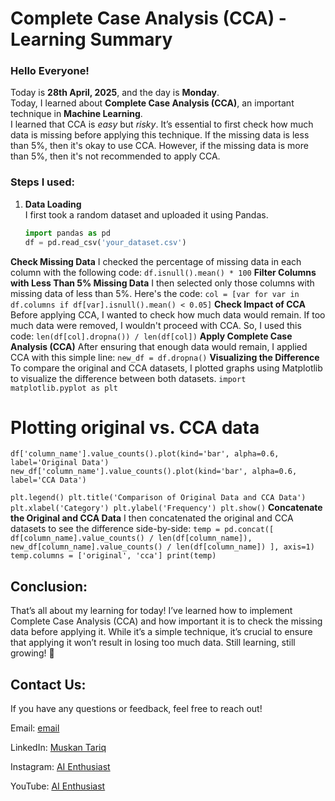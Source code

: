 # Complete Case Analysis (CCA) - Learning Summary

### Hello Everyone!

Today is **28th April, 2025**, and the day is **Monday**.  
Today, I learned about **Complete Case Analysis (CCA)**, an important technique in **Machine Learning**.  
I learned that CCA is *easy* but *risky*. It’s essential to first check how much data is missing before applying this technique. If the missing data is less than 5%, then it's okay to use CCA. However, if the missing data is more than 5%, then it's not recommended to apply CCA.

### Steps I used:

1. **Data Loading**  
   I first took a random dataset and uploaded it using Pandas.
   ```python
   import pandas as pd
   df = pd.read_csv('your_dataset.csv')
**Check Missing Data**
I checked the percentage of missing data in each column with the following code:
`df.isnull().mean() * 100`
**Filter Columns with Less Than 5% Missing Data**
I then selected only those columns with missing data of less than 5%. Here's the code:
`col = [var for var in df.columns if df[var].isnull().mean() < 0.05]`
**Check Impact of CCA**
Before applying CCA, I wanted to check how much data would remain. If too much data were removed, I wouldn't proceed with CCA. So, I used this code:
`len(df[col].dropna()) / len(df[col])`
**Apply Complete Case Analysis (CCA)**
After ensuring that enough data would remain, I applied CCA with this simple line:
`new_df = df.dropna()`
**Visualizing the Difference**
To compare the original and CCA datasets, I plotted graphs using Matplotlib to visualize the difference between both datasets.
`import matplotlib.pyplot as plt`

# Plotting original vs. CCA data
`df['column_name'].value_counts().plot(kind='bar', alpha=0.6, label='Original Data')
new_df['column_name'].value_counts().plot(kind='bar', alpha=0.6, label='CCA Data')`

`plt.legend()
plt.title('Comparison of Original Data and CCA Data')
plt.xlabel('Category')
plt.ylabel('Frequency')
plt.show()`
**Concatenate the Original and CCA Data**
I then concatenated the original and CCA datasets to see the difference side-by-side:
`temp = pd.concat([
    df[column_name].value_counts() / len(df[column_name]),
    new_df[column_name].value_counts() / len(df[column_name])
], axis=1)
temp.columns = ['original', 'cca']
print(temp)`
## Conclusion:
That’s all about my learning for today! I’ve learned how to implement Complete Case Analysis (CCA) and how important it is to check the missing data before applying it.
While it’s a simple technique, it’s crucial to ensure that applying it won’t result in losing too much data.
Still learning, still growing! 🌱

## Contact Us:
If you have any questions or feedback, feel free to reach out!

Email: [email](muskan.tariq086@gmail.com)

LinkedIn: [Muskan Tariq](https://www.linkedin.com/in/muskan-tariq-095a50282/)

Instagram: [AI Enthusiast](@ai_enthusiast86)

YouTube: [AI Enthusiast](@ai_enthusiast86)
